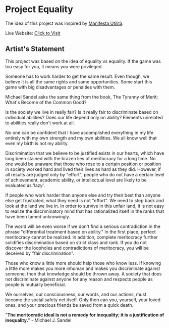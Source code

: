# Project Equality
The idea of this project was inspired by [Manifesta Utilità](https://www.behance.net/gallery/2598519/Manifesta-Utilita-human-rights).

Live Website: [Click to Visit](https://github.com/Hanbee17/project_equality/deployments/activity_log?environment=github-pages)

## Artist's Statement

This project was based on the idea of equality vs equality.
If the game was too easy for you, it means you were privileged.

Someone has to work harder to get the same result.
Even though, we believe it is all the same rights and same opportunities.
Some start this game with big disadvantages or penalties with them.

Michael Sandel asks the same thing from the book, The Tyranny of Merit; What's Become of the Common Good?

Is the society we live in really fair?
Is it really fair to discriminate based on individual abilities?
Does our life depend only on ability?
Elements unrelated to abilities really don't work at all.

No one can be confident that I have accomplished everything in my life entirely with my own strength and my own abilities.
We all know well that even my birth is not my ability.

Discrimination that we believe to be justified exists in our hearts, which have long been stained with the brazen lies of meritocracy for a long time.
No one would be unaware that those who rose to a certain position or position in society worked hard and lived their lives as hard as they did.
However, if all results are judged only by "effort", people who do not have a certain level of achievement, academic ability, or intellectual level are likely to be evaluated as 'lazy'.

If people who work harder than anyone else and try their best than anyone else get frustrated, what they need is not "effort".
We need to step back and look at the land we live in.
In order to survive in this unfair land, it is not easy to realize the discriminatory mind that has rationalized itself in the ranks that have been tamed unknowingly.

The world will be even worse if we don't find a serious contradiction in the phrase "differential treatment based on ability." In the first place, perfect meritocracy cannot be realized. In addition, complete meritocracy further solidifies discrimination based on strict class and rank. If you do not discover the loopholes and contradictions of meritocracy, you will be deceived by "fair discrimination".

Those who know a little more should help those who know less. If knowing a little more makes you more inhuman and makes you discriminate against someone, then that knowledge should be thrown away. A society that does not discriminate against anyone for any reason and respects people as people is mutually beneficial.

We ourselves, our consciousness, our words, and our actions, must become the social safety net itself. Only then can you, yourself, your loved ones, and your precious friends be saved from a quick death.

"**The meritocratic ideal is not a remedy for inequality; it is a justification of inequality.**" - Michael J. Sandel
